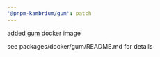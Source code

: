 ```yaml
---
'@pnpm-kambrium/gum': patch
---
```


added [gum](https://github.com/charmbracelet/gum) docker image

see packages/docker/gum/README.md for details
